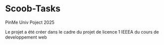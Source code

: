 # Scoob-Tasks
PinMe Univ Poject 2025

Le projet a été créer dans le cadre du projet de licence 1 IEEEA
du cours de developpement web
